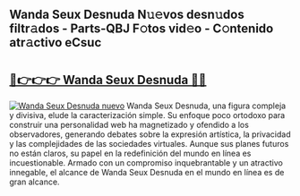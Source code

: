 ## Wanda Seux Desnuda N𝚞𝚎vos desn𝚞dos filtr𝚊dos - Parts-QBJ F𝚘tos vid𝚎o - C𝚘ntenido atr𝚊ctivo eCsuc

# <h2><a href="http://mb53egd.tromn.icu/?c=Wanda+Seux+Desnuda">🔗👉👉👉 Wanda Seux Desnuda 🔗🔗</a></h2>

[![Wanda Seux Desnuda nuevo](https://i.imgur.com/pEAQMta.gif)](http://mb53egd.tromn.icu/?c=Wanda+Seux+Desnuda)
Wanda Seux Desnuda, una figura compleja y divisiva, elude la caracterización simple. Su enfoque poco ortodoxo para construir una personalidad web ha magnetizado y ofendido a los observadores, generando debates sobre la expresión artística, la privacidad y las complejidades de las sociedades virtuales. Aunque sus planes futuros no están claros, su papel en la redefinición del mundo en línea es incuestionable. Armado con un compromiso inquebrantable y un atractivo innegable, el alcance de Wanda Seux Desnuda en el mundo en línea es de gran alcance.
